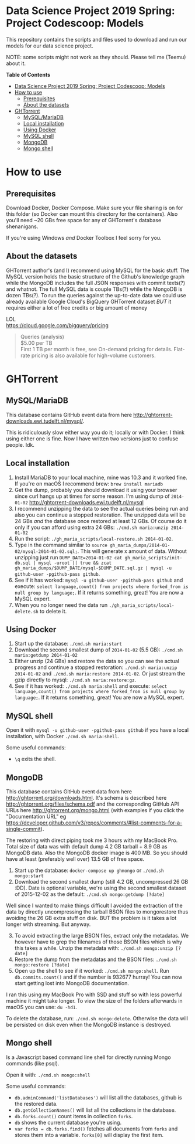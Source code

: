 # Data Science Project 2019 Spring: Project Codescoop: Models

This repository contains the scripts and files used to download and run our models for our data science project.

NOTE: some scripts might not work as they should. Please tell me (Teemu) about it.

**Table of Contents**

<!-- toc -->

- [Data Science Project 2019 Spring: Project Codescoop: Models](#data-science-project-2019-spring-project-codescoop-models)
- [How to use](#how-to-use)
  - [Prerequisites](#prerequisites)
  - [About the datasets](#about-the-datasets)
- [GHTorrent](#ghtorrent)
  - [MySQL/MariaDB](#mysqlmariadb)
  - [Local installation](#local-installation)
  - [Using Docker](#using-docker)
  - [MySQL shell](#mysql-shell)
  - [MongoDB](#mongodb)
  - [Mongo shell](#mongo-shell)

<!-- tocstop -->

# How to use

## Prerequisites

Download Docker, Docker Compose. Make sure your file sharing is on for this folder (so Docker can mount this directory for the containers). Also you'll need ~20 GBs free space for any of GHTorrent's database shenanigans.

If you're using Windows *and* Docker Toolbox I feel sorry for you.

## About the datasets

GHTorrent author's (and I) recommend using MySQL for the basic stuff. The MySQL version holds the basic structure of the Github's knowledge graph while the MongoDB includes the full JSON responses with commit texts(?) and whatnot. The full MySQL data is couple TBs(?) while the MongoDB is dozen TBs(?). To run the queries against the up-to-date data we could use already available Google Cloud's BigQuery GHTorrent dataset *BUT* it requires either a lot of free credits or big amount of money

LOL  
https://cloud.google.com/bigquery/pricing
>Queries (analysis)  
>$5.00 per TB  
>First 1 TB per month is free, see On-demand pricing for details. Flat-rate pricing is also available for high-volume customers.

# GHTorrent

## MySQL/MariaDB

This database contains GitHub event data from here http://ghtorrent-downloads.ewi.tudelft.nl/mysql/.

This is ridiculously slow either way you do it; locally or with Docker. I think using either one is fine. Now I have written two versions just to confuse people. Idk.

## Local installation

1) Install MariaDB to your local machine, mine was 10.3 and it worked fine. If you're on macOS I recommend brew: `brew install mariadb`
2) Get the dump, probably you should download it using your browser since curl hangs up at times for some reason. I'm using dump of `2014-01-02` http://ghtorrent-downloads.ewi.tudelft.nl/mysql
3) I recommend unzipping the data to see the actual queries being run and also you can continue a stopped restoration. The unzipped data will be 24 GBs *and* the database once restored at least 12 GBs. Of course do it only if you can afford using extra 24 GBs: `./cmd.sh maria:unzip 2014-01-02`
4) Run the script: `./gh_maria_scripts/local-restore.sh 2014-01-02`.
5) Type in the command similar to `source gh_maria_dumps/2014-01-02/mysql-2014-01-02.sql;`. This will generate x amount of data. Without unzipping just run `DUMP_DATE=2014-01-02 cat gh_maria_scripts/init-db.sql | mysql -uroot || true && zcat gh_maria_dumps/$DUMP_DATE/mysql-$DUMP_DATE.sql.gz | mysql -u github-user -pgithub-pass github`.
6) See if it has worked: `mysql -u github-user -pgithub-pass github` and execute: `select language,count() from projects where forked_from is null group by language;`. If it returns something, great! You are now a MySQL expert.
7) When you no longer need the data run `./gh_maria_scripts/local-delete.sh` to delete it.

## Using Docker

1) Start up the database: `./cmd.sh maria:start`
2) Download the second smallest dump of `2014-01-02` (5.5 GB): `./cmd.sh maria:getdump 2014-01-02`
3) Either unzip (24 GBs) and restore the data so you can see the actual progress and continue a stopped restoration: `./cmd.sh maria:unzip 2014-01-02` and `./cmd.sh maria:restore 2014-01-02`. Or just stream the gzip directly to mysql: `./cmd.sh maria:restore:gz`.
4) See if it has worked: `./cmd.sh maria:shell` and execute: `select language,count() from projects where forked_from is null group by language;`. If it returns something, great! You are now a MySQL expert.

## MySQL shell

Open it with `mysql -u github-user -pgithub-pass github` if you have a local installation, with Docker `./cmd.sh maria:shell`.

Some useful commands:
* `\q` exits the shell.

## MongoDB

This database contains GitHub event data from here http://ghtorrent.org/downloads.html. It's schema is described here http://ghtorrent.org/files/schema.pdf and the corresponding GitHub API URLs here http://ghtorrent.org/mongo.html (with examples if you click the "Documentation URL" eg https://developer.github.com/v3/repos/comments/#list-comments-for-a-single-commit).

The restoring with direct piping took me 3 hours with my MacBook Pro. Total size of data was with default dump 4.2 GB tarball + 8.9 GB as MongoDB data. Also the MongoDB docker image is 400 MB. So you should have at least (preferably well over) 13.5 GB of free space.

1) Start up the database: `docker-compose up ghmongo` or `./cmd.sh mongo:start`
2) Download the second smallest dump (still 4.2 GB, uncompressed 26 GB :DD). Date is optional variable, we're using the second smallest dataset of 2015-12-02 as the default: `./cmd.sh mongo:getdump [?date]`

Well since I wanted to make things difficult I avoided the extraction of the data by directly uncompressing the tarball BSON files to mongorestore thus avoiding the 26 GB extra stuff on disk. BUT the problem is it takes a lot longer with streaming. But anyway.

3) To avoid extracting the large BSON files, extract only the metadatas. We however have to grep the filenames of those BSON files which is why this takes a while. Unzip the metadata with: `./cmd.sh mongo:unzip [?date]`
4) Restore the dump from the metadatas and the BSON files: `./cmd.sh mongo:restore [?date]`
5) Open up the shell to see if it worked: `./cmd.sh mongo:shell`. Run `db.commits.count()` and if the number is 932677 hurray! You can now start getting lost into MongoDB documentation.

I ran this using my MacBook Pro with SSD and stuff so with less powerful machine it might take longer. To view the size of the folders afterwards in macOS you can use: `du -hd1`.

To delete the database, run: `./cmd.sh mongo:delete`. Otherwise the data will be persisted on disk even when the MongoDB instance is destroyed.

## Mongo shell

Is a Javascript based command line shell for directly running Mongo commands (like psql).

Open it with: `./cmd.sh mongo:shell`

Some useful commands:
* `db.adminCommand('listDatabases')` will list all the databases, github is the restored data.
* `db.getCollectionNames()` will list all the collections in the database.
* `db.forks.count()` count items in collection `forks`.
* `db` shows the current database you're using.
* `var forks = db.forks.find()` fetches all documents from `forks` and stores them into a variable. `forks[0]` will display the first item.


